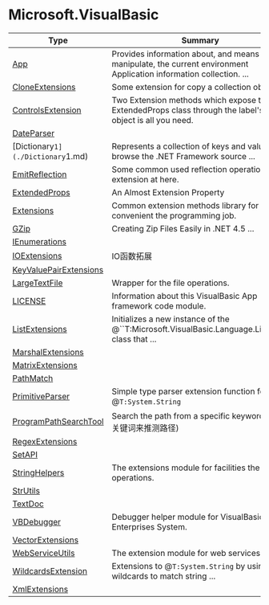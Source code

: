 ﻿
# Microsoft.VisualBasic

|Type|Summary|
|----|-------|
|[App](./App.md)|Provides information about, and means to manipulate, the current environment Application information collection. ...|
|[CloneExtensions](./CloneExtensions.md)|Some extension for copy a collection object.|
|[ControlsExtension](./ControlsExtension.md)|Two Extension methods which expose the ExtendedProps class through the label's Tag object is all you need.|
|[DateParser](./DateParser.md)||
|[Dictionary`1](./Dictionary`1.md)|Represents a collection of keys and values.To browse the .NET Framework source ...|
|[EmitReflection](./EmitReflection.md)|Some common used reflection operation extension at here.|
|[ExtendedProps](./ExtendedProps.md)|An Almost Extension Property|
|[Extensions](./Extensions.md)|Common extension methods library for convenient the programming job.|
|[GZip](./GZip.md)|Creating Zip Files Easily in .NET 4.5 ...|
|[IEnumerations](./IEnumerations.md)||
|[IOExtensions](./IOExtensions.md)|IO函数拓展|
|[KeyValuePairExtensions](./KeyValuePairExtensions.md)||
|[LargeTextFile](./LargeTextFile.md)|Wrapper for the file operations.|
|[LICENSE](./LICENSE.md)|Information about this VisualBasic App framework code module.|
|[ListExtensions](./ListExtensions.md)|Initializes a new instance of the @``T:Microsoft.VisualBasic.Language.List`1```1 class that ...|
|[MarshalExtensions](./MarshalExtensions.md)||
|[MatrixExtensions](./MatrixExtensions.md)||
|[PathMatch](./PathMatch.md)||
|[PrimitiveParser](./PrimitiveParser.md)|Simple type parser extension function for @``T:System.String``|
|[ProgramPathSearchTool](./ProgramPathSearchTool.md)|Search the path from a specific keyword.(通过关键词来推测路径)|
|[RegexExtensions](./RegexExtensions.md)||
|[SetAPI](./SetAPI.md)||
|[StringHelpers](./StringHelpers.md)|The extensions module for facilities the string operations.|
|[StrUtils](./StrUtils.md)||
|[TextDoc](./TextDoc.md)||
|[VBDebugger](./VBDebugger.md)|Debugger helper module for VisualBasic Enterprises System.|
|[VectorExtensions](./VectorExtensions.md)||
|[WebServiceUtils](./WebServiceUtils.md)|The extension module for web services works.|
|[WildcardsExtension](./WildcardsExtension.md)|Extensions to @``T:System.String`` by using wildcards to match string ...|
|[XmlExtensions](./XmlExtensions.md)||

